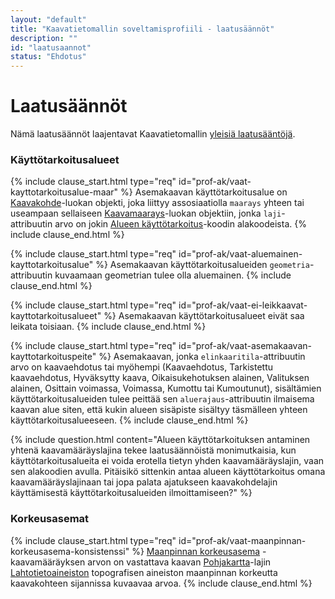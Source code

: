 ```yaml
---
layout: "default"
title: "Kaavatietomallin soveltamisprofiili - laatusäännöt"
description: ""
id: "laatusaannot"
status: "Ehdotus"
---
```

# Laatusäännöt

Nämä laatusäännöt laajentavat Kaavatietomallin [yleisiä laatusääntöjä](../../looginenmalli/laatusaannot.html).

### Käyttötarkoitusalueet

{% include clause_start.html type="req" id="prof-ak/vaat-kayttotarkoitusalue-maar" %}
Asemakaavan käyttötarkoitusalue on [Kaavakohde](dokumentaatio/#kaavakohde)-luokan objekti, joka liittyy assosiaatiolla ```maarays``` yhteen tai useampaan sellaiseen [Kaavamaarays](dokumentaatio/#kaavamaarays)-luokan objektiin, jonka ```laji```-attribuutin arvo on jokin [Alueen käyttötarkoitus](http://uri.suomi.fi/codelist/rytj/RY_KaavamaaraysLaji_AK/code/01)-koodin alakoodeista.
{% include clause_end.html %}

{% include clause_start.html type="req" id="prof-ak/vaat-aluemainen-kayttotarkoitusalue" %}
Asemakaavan käyttötarkoitusalueiden ```geometria```-attribuutin kuvaamaan geometrian tulee olla aluemainen.
{% include clause_end.html %}

{% include clause_start.html type="req" id="prof-ak/vaat-ei-leikkaavat-kayttotarkoitusalueet" %}
Asemakaavan käyttötarkoitusalueet eivät saa leikata toisiaan.
{% include clause_end.html %}

{% include clause_start.html type="req" id="prof-ak/vaat-asemakaavan-kayttotarkoituspeite" %}
Asemakaavan, jonka ```elinkaaritila```-attribuutin arvo on kaavaehdotus tai myöhempi (Kaavaehdotus, Tarkistettu kaavaehdotus, Hyväksytty kaava, Oikaisukehotuksen alainen, Valituksen alainen, Osittain voimassa, Voimassa, Kumottu tai Kumoutunut), sisältämien käyttötarkoitusalueiden tulee peittää sen ```aluerajaus```-attribuutin ilmaisema kaavan alue siten, että kukin alueen sisäpiste sisältyy täsmälleen yhteen käyttötarkoitusalueeseen.
{% include clause_end.html %}

{% include question.html content="Alueen käyttötarkoituksen antaminen yhtenä kaavamääräyslajina tekee laatusäännöistä monimutkaisia, kun käyttötarkoitusalueita ei voida erotella tietyn yhden kaavamääräyslajin, vaan sen alakoodien avulla. Pitäisikö sittenkin antaa alueen käyttötarkoitus omana kaavamääräyslajinaan tai jopa palata ajatukseen kaavakohdelajin käyttämisestä käyttötarkoitusalueiden ilmoittamiseen?" %}

### Korkeusasemat

{% include clause_start.html type="req" id="prof-ak/vaat-maanpinnan-korkeusasema-konsistenssi" %}
[Maanpinnan korkeusasema](#maanpinnan-korkeusasema) -kaavamääräyksen arvon on vastattava kaavan [Pohjakartta](http://uri.suomi.fi/codelist/rytj/RY_LahtotietoaineistonLaji/code/11)-lajin [Lahtotietoaineiston](../../looginenmallin/dokumentaatio/#lahtotietoaineisto) topografisen aineiston maanpinnan korkeutta kaavakohteen sijannissa kuvaavaa arvoa.
{% include clause_end.html %}
